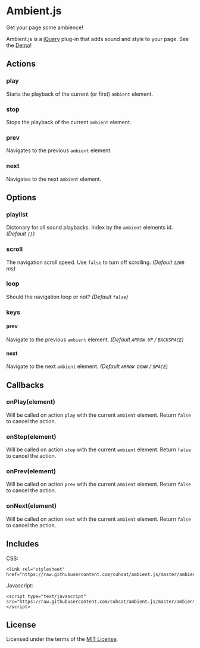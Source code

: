 Ambient.js
==========
Get your page some ambience!

Ambient.js is a [jQuery](https://jquery.com/) plug-in that adds sound and
style to your page. See the [Demo](demo/index.html)!

Actions
-------
### play
Starts the playback of the current (or first) `ambient` element.

### stop
Stops the playback of the current `ambient` element.

### prev
Navigates to the previous `ambient` element.

### next
Navigates to the next `ambient` element.

Options
-------
### playlist
Dictonary for all sound playbacks. Index by the `ambient` elements id.
*(Default `{}`)*

### scroll
The navigation scroll speed. Use `false` to turn off scrolling.
*(Default `1200` ms)*

### loop
Should the navigation loop or not?
*(Default `false`)*

### keys

#### prev
Navigate to the previous `ambient` element.
*(Default `ARROW UP` / `BACKSPACE`)*

#### next
Navigate to the next `ambient` element.
*(Default `ARROW DOWN` / `SPACE`)*

Callbacks
---------
### onPlay(element)
Will be called on action `play` with the current `ambient` element. Return 
`false` to cancel the action.

### onStop(element)
Will be called on action `stop` with the current `ambient` element. Return 
`false` to cancel the action.

### onPrev(element)
Will be called on action `prev` with the current `ambient` element. Return 
`false` to cancel the action.

### onNext(element)
Will be called on action `next` with the current `ambient` element. Return 
`false` to cancel the action.

Includes
--------
CSS:
```
<link rel="stylesheet" href="https://raw.githubusercontent.com/cuhsat/ambient.js/master/ambient.css"/>
```

Javascript:
```
<script type="text/javascript" src="https://raw.githubusercontent.com/cuhsat/ambient.js/master/ambient.js"></script>
```

License
-------
Licensed under the terms of the [MIT License](LICENSE).